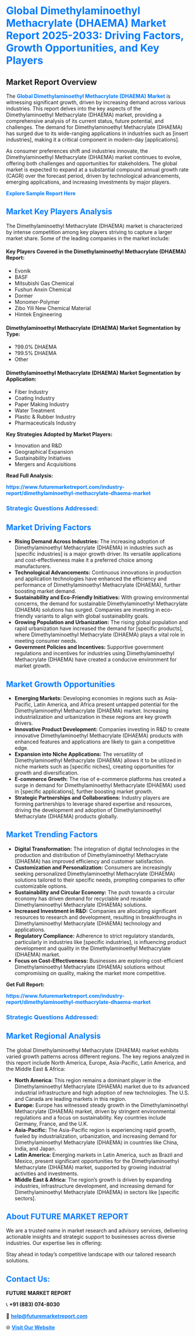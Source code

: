 <h1 style="color: #007BFF;">Global Dimethylaminoethyl Methacrylate (DHAEMA) Market Report 2025-2033: Driving Factors, Growth Opportunities, and Key Players</h1>

<section id="overview">
<h2>Market Report Overview</h2>
<p>The <a href="https://www.futuremarketreport.com/industry-report/dimethylaminoethyl-methacrylate-dhaema-market" style="color: #007BFF; text-decoration: none;"><strong>Global Dimethylaminoethyl Methacrylate (DHAEMA) Market</strong></a> is witnessing significant growth, driven by increasing demand across various industries. This report delves into the key aspects of the Dimethylaminoethyl Methacrylate (DHAEMA) market, providing a comprehensive analysis of its current status, future potential, and challenges. The demand for Dimethylaminoethyl Methacrylate (DHAEMA) has surged due to its wide-ranging applications in industries such as [insert industries], making it a critical component in modern-day [applications].</p>
<p>As consumer preferences shift and industries innovate, the Dimethylaminoethyl Methacrylate (DHAEMA) market continues to evolve, offering both challenges and opportunities for stakeholders. The global market is expected to expand at a substantial compound annual growth rate (CAGR) over the forecast period, driven by technological advancements, emerging applications, and increasing investments by major players.</p>
</section>

<section id="overview">
<p><a href="https://www.futuremarketreport.com/request-sample/reportId=85396" style="color: #007BFF; text-decoration: none;"><strong>Explore Sample Report Here</strong></a></p>
</section>

<section id="key-players">
<h2 style="color: #007BFF;">Market Key Players Analysis</h2>
<p>The Dimethylaminoethyl Methacrylate (DHAEMA) market is characterized by intense competition among key players striving to capture a larger market share. Some of the leading companies in the market include:</p>
<h4>Key Players Covered in the Dimethylaminoethyl Methacrylate (DHAEMA) Report:</h4>
<ul><li>Evonik</li><li>BASF</li><li>Mitsubishi Gas Chemical</li><li>Fushun Anxin Chemical</li><li>Dormer</li><li>Monomer-Polymer</li><li>Zibo Yili New Chemical Material</li><li>Himtek Engineering</li></ul>
<h4>Dimethylaminoethyl Methacrylate (DHAEMA) Market Segmentation by Type:</h4>
<ul><li>?99.0% DHAEMA</li><li>?99.5% DHAEMA</li><li>Other</li></ul>

<h4>Dimethylaminoethyl Methacrylate (DHAEMA) Market Segmentation by Application:</h4>
<ul><li>Fiber Industry</li><li>Coating Industry</li><li>Paper Making Industry</li><li>Water Treatment</li><li>Plastic &amp; Rubber Industry</li><li>Pharmaceuticals Industry</li></ul>
<p><strong>Key Strategies Adopted by Market Players:</strong></p>
<ul>
<li>Innovation and R&D</li>
<li>Geographical Expansion</li>
<li>Sustainability Initiatives</li>
<li>Mergers and Acquisitions</li>
</ul>
</section>

<section>
<p><strong>Read Full Analysis: </strong></p><a href="https://www.futuremarketreport.com/industry-report/dimethylaminoethyl-methacrylate-dhaema-market" style="color: #007BFF; text-decoration: none;"><strong>https://www.futuremarketreport.com/industry-report/dimethylaminoethyl-methacrylate-dhaema-market</strong></a>
<h3 style="color: #007BFF;">Strategic Questions Addressed:</h3>
</section>

<section id="driving-factors">
<h2 style="color: #007BFF;">Market Driving Factors</h2>
<ul>
<li><strong>Rising Demand Across Industries:</strong> The increasing adoption of Dimethylaminoethyl Methacrylate (DHAEMA) in industries such as [specific industries] is a major growth driver. Its versatile applications and cost-effectiveness make it a preferred choice among manufacturers.</li>
<li><strong>Technological Advancements:</strong> Continuous innovations in production and application technologies have enhanced the efficiency and performance of Dimethylaminoethyl Methacrylate (DHAEMA), further boosting market demand.</li>
<li><strong>Sustainability and Eco-Friendly Initiatives:</strong> With growing environmental concerns, the demand for sustainable Dimethylaminoethyl Methacrylate (DHAEMA) solutions has surged. Companies are investing in eco-friendly variants to align with global sustainability goals.</li>
<li><strong>Growing Population and Urbanization:</strong> The rising global population and rapid urbanization have increased the demand for [specific products], where Dimethylaminoethyl Methacrylate (DHAEMA) plays a vital role in meeting consumer needs.</li>
<li><strong>Government Policies and Incentives:</strong> Supportive government regulations and incentives for industries using Dimethylaminoethyl Methacrylate (DHAEMA) have created a conducive environment for market growth.</li>
</ul>
</section>

<section id="growth-opportunities">
<h2 style="color: #007BFF;">Market Growth Opportunities</h2>
<ul>
<li><strong>Emerging Markets:</strong> Developing economies in regions such as Asia-Pacific, Latin America, and Africa present untapped potential for the Dimethylaminoethyl Methacrylate (DHAEMA) market. Increasing industrialization and urbanization in these regions are key growth drivers.</li>
<li><strong>Innovative Product Development:</strong> Companies investing in R&D to create innovative Dimethylaminoethyl Methacrylate (DHAEMA) products with enhanced features and applications are likely to gain a competitive edge.</li>
<li><strong>Expansion into Niche Applications:</strong> The versatility of Dimethylaminoethyl Methacrylate (DHAEMA) allows it to be utilized in niche markets such as [specific niches], creating opportunities for growth and diversification.</li>
<li><strong>E-commerce Growth:</strong> The rise of e-commerce platforms has created a surge in demand for Dimethylaminoethyl Methacrylate (DHAEMA) used in [specific applications], further boosting market growth.</li>
<li><strong>Strategic Partnerships and Collaborations:</strong> Industry players are forming partnerships to leverage shared expertise and resources, driving the development and adoption of Dimethylaminoethyl Methacrylate (DHAEMA) products globally.</li>
</ul>
</section>

<section id="trending-factors">
<h2 style="color: #007BFF;">Market Trending Factors</h2>
<ul>
<li><strong>Digital Transformation:</strong> The integration of digital technologies in the production and distribution of Dimethylaminoethyl Methacrylate (DHAEMA) has improved efficiency and customer satisfaction.</li>
<li><strong>Customization and Personalization:</strong> Consumers are increasingly seeking personalized Dimethylaminoethyl Methacrylate (DHAEMA) solutions tailored to their specific needs, prompting companies to offer customizable options.</li>
<li><strong>Sustainability and Circular Economy:</strong> The push towards a circular economy has driven demand for recyclable and reusable Dimethylaminoethyl Methacrylate (DHAEMA) solutions.</li>
<li><strong>Increased Investment in R&D:</strong> Companies are allocating significant resources to research and development, resulting in breakthroughs in Dimethylaminoethyl Methacrylate (DHAEMA) technology and applications.</li>
<li><strong>Regulatory Compliance:</strong> Adherence to strict regulatory standards, particularly in industries like [specific industries], is influencing product development and quality in the Dimethylaminoethyl Methacrylate (DHAEMA) market.</li>
<li><strong>Focus on Cost-Effectiveness:</strong> Businesses are exploring cost-efficient Dimethylaminoethyl Methacrylate (DHAEMA) solutions without compromising on quality, making the market more competitive.</li>
</ul>
</section>

<section>
<p><strong>Get Full Report: </strong></p><a href="https://www.futuremarketreport.com/industry-report/dimethylaminoethyl-methacrylate-dhaema-market" style="color: #007BFF; text-decoration: none;"><strong>https://www.futuremarketreport.com/industry-report/dimethylaminoethyl-methacrylate-dhaema-market</strong></a>
<h3 style="color: #007BFF;">Strategic Questions Addressed:</h3>
</section>


<section id="regional-analysis">
<h2 style="color: #007BFF;">Market Regional Analysis</h2>
<p>The global Dimethylaminoethyl Methacrylate (DHAEMA) market exhibits varied growth patterns across different regions. The key regions analyzed in this report include North America, Europe, Asia-Pacific, Latin America, and the Middle East & Africa:</p>
<ul>
<li><strong>North America:</strong> This region remains a dominant player in the Dimethylaminoethyl Methacrylate (DHAEMA) market due to its advanced industrial infrastructure and high adoption of new technologies. The U.S. and Canada are leading markets in this region.</li>
<li><strong>Europe:</strong> Europe has witnessed steady growth in the Dimethylaminoethyl Methacrylate (DHAEMA) market, driven by stringent environmental regulations and a focus on sustainability. Key countries include Germany, France, and the U.K.</li>
<li><strong>Asia-Pacific:</strong> The Asia-Pacific region is experiencing rapid growth, fueled by industrialization, urbanization, and increasing demand for Dimethylaminoethyl Methacrylate (DHAEMA) in countries like China, India, and Japan.</li>
<li><strong>Latin America:</strong> Emerging markets in Latin America, such as Brazil and Mexico, present significant opportunities for the Dimethylaminoethyl Methacrylate (DHAEMA) market, supported by growing industrial activities and investments.</li>
<li><strong>Middle East & Africa:</strong> The region’s growth is driven by expanding industries, infrastructure development, and increasing demand for Dimethylaminoethyl Methacrylate (DHAEMA) in sectors like [specific sectors].</li>
</ul>
</section>

<footer>
<h2 style="color: #007BFF;">About FUTURE MARKET REPORT</h2>
<p>We are a trusted name in market research and advisory services, delivering actionable insights and strategic support to businesses across diverse industries. Our expertise lies in offering:</p>

<p>Stay ahead in today’s competitive landscape with our tailored research solutions.</p>

<h2 style="color: #007BFF;">Contact Us:</h2>
<p><strong>FUTURE MARKET REPORT</strong></p>
<p>📞 <strong>+91 (883) 074-8030</strong></p>
<p>📧 <strong><a href="mailto:help@futuremarketreport.com" style="color: #007BFF;">help@futuremarketreport.com</a></strong></p>
<p>🌐 <strong><a href="https://www.futuremarketreport.com/" style="color: #007BFF;">Visit Our Website</a></strong></p>
</footer>